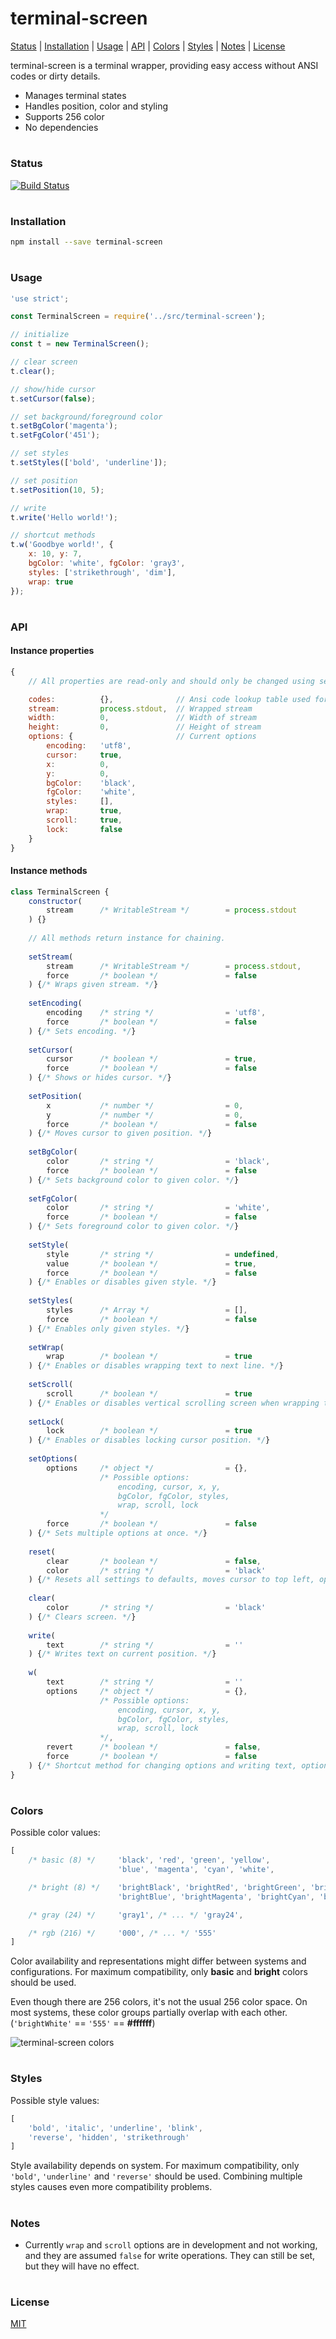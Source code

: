 # terminal-screen

[Status](#status) |
[Installation](#installation) |
[Usage](#usage) |
[API](#api) |
[Colors](#colors) |
[Styles](#styles) |
[Notes](#notes) |
[License](#license)

terminal-screen is a terminal wrapper, providing easy access without ANSI codes or dirty details.
- Manages terminal states
- Handles position, color and styling
- Supports 256 color
- No dependencies

# []()

### Status

[![Build Status](https://travis-ci.org/eozan/terminal-screen.svg?branch=master)](https://travis-ci.org/eozan/terminal-screen)

# []()

### Installation
```bash
npm install --save terminal-screen
```

# []()

### Usage
```javascript
'use strict';

const TerminalScreen = require('../src/terminal-screen');

// initialize
const t = new TerminalScreen();

// clear screen
t.clear();

// show/hide cursor
t.setCursor(false);

// set background/foreground color
t.setBgColor('magenta');
t.setFgColor('451');

// set styles
t.setStyles(['bold', 'underline']);

// set position
t.setPosition(10, 5);

// write
t.write('Hello world!');

// shortcut methods
t.w('Goodbye world!', {
    x: 10, y: 7,
    bgColor: 'white', fgColor: 'gray3',
    styles: ['strikethrough', 'dim'],
    wrap: true
});
```

# []()

### API
#### Instance properties
```javascript
{
    // All properties are read-only and should only be changed using setter methods.

    codes:          {},              // Ansi code lookup table used for operations
    stream:         process.stdout,  // Wrapped stream
    width:          0,               // Width of stream
    height:         0,               // Height of stream
    options: {                       // Current options
        encoding:   'utf8',
        cursor:     true,
        x:          0,
        y:          0,
        bgColor:    'black',
        fgColor:    'white',
        styles:     [],
        wrap:       true,
        scroll:     true,
        lock:       false
    }
}
```

#### Instance methods
```javascript
class TerminalScreen {
    constructor(
        stream      /* WritableStream */        = process.stdout        // Stream to wrap
    ) {}
    
    // All methods return instance for chaining.
    
    setStream(
        stream      /* WritableStream */        = process.stdout,       // Stream to wrap
        force       /* boolean */               = false                 // Force change
    ) {/* Wraps given stream. */}
    
    setEncoding(
        encoding    /* string */                = 'utf8',               // Encoding to set
        force       /* boolean */               = false                 // Force change
    ) {/* Sets encoding. */}
    
    setCursor(
        cursor      /* boolean */               = true,                 // Cursor status
        force       /* boolean */               = false                 // Force change
    ) {/* Shows or hides cursor. */}
    
    setPosition(
        x           /* number */                = 0,                    // Zero-indexed X coordinate
        y           /* number */                = 0,                    // Zero-indexed Y coordinate
        force       /* boolean */               = false                 // Force change
    ) {/* Moves cursor to given position. */}
    
    setBgColor(
        color       /* string */                = 'black',              // Color name
        force       /* boolean */               = false                 // Force change
    ) {/* Sets background color to given color. */}
    
    setFgColor(
        color       /* string */                = 'white',              // Color name
        force       /* boolean */               = false                 // Force change
    ) {/* Sets foreground color to given color. */}
    
    setStyle(
        style       /* string */                = undefined,            // Style name
        value       /* boolean */               = true,                 // Style status
        force       /* boolean */               = false                 // Force change
    ) {/* Enables or disables given style. */}
    
    setStyles(
        styles      /* Array */                 = [],                   // Array of style names
        force       /* boolean */               = false                 // Force change
    ) {/* Enables only given styles. */}
    
    setWrap(
        wrap        /* boolean */               = true                  // wrap status
    ) {/* Enables or disables wrapping text to next line. */}
    
    setScroll(
        scroll      /* boolean */               = true                  // scroll status
    ) {/* Enables or disables vertical scrolling screen when wrapping text. */}
    
    setLock(
        lock        /* boolean */               = true                  // lock status
    ) {/* Enables or disables locking cursor position. */}
    
    setOptions(
        options     /* object */                = {},                   // Key/value pairs of objects
                    /* Possible options:
                        encoding, cursor, x, y,
                        bgColor, fgColor, styles,
                        wrap, scroll, lock
                    */
        force       /* boolean */               = false                 // Force change
    ) {/* Sets multiple options at once. */}
    
    reset(
        clear       /* boolean */               = false,                // Clears screen
        color       /* string */                = 'black'               // Color name
    ) {/* Resets all settings to defaults, moves cursor to top left, optionally clears screen. */}
    
    clear(
        color       /* string */                = 'black'               // Color name
    ) {/* Clears screen. */}
    
    write(
        text        /* string */                = ''                    // Text to write
    ) {/* Writes text on current position. */}
    
    w(
        text        /* string */                = ''                    // Text to write,
        options     /* object */                = {},                   // Key/value pairs of objects
                    /* Possible options:
                        encoding, cursor, x, y,
                        bgColor, fgColor, styles,
                        wrap, scroll, lock
                    */,
        revert      /* boolean */               = false,                // Reverts options back
        force       /* boolean */               = false                 // Force change
    ) {/* Shortcut method for changing options and writing text, optionally reverting changes. */}
}
```

# []()

### Colors
Possible color values:
```javascript
[
    /* basic (8) */     'black', 'red', 'green', 'yellow',
                        'blue', 'magenta', 'cyan', 'white',

    /* bright (8) */    'brightBlack', 'brightRed', 'brightGreen', 'brightYellow',
                        'brightBlue', 'brightMagenta', 'brightCyan', 'brightWhite',

    /* gray (24) */     'gray1', /* ... */ 'gray24',

    /* rgb (216) */     '000', /* ... */ '555'
]
```

Color availability and representations might differ between systems and configurations. For maximum compatibility, only **basic** and **bright** colors should be used.

Even though there are 256 colors, it's not the usual 256 color space. On most systems, these color groups partially overlap with each other. (`'brightWhite'` == `'555'` == **#ffffff**)

![terminal-screen colors](http://i.imgur.com/1IL56NZ.png)

# []()

### Styles
Possible style values:
```javascript
[
    'bold', 'italic', 'underline', 'blink',
    'reverse', 'hidden', 'strikethrough'
]
```

Style availability depends on system. For maximum compatibility, only `'bold'`, `'underline'` and `'reverse'` should be used. Combining multiple styles causes even more compatibility problems.

# []()

### Notes

- Currently `wrap` and `scroll` options are in development and not working, and they are assumed `false` for write operations. They can still be set, but they will have no effect.

# []()

### License
[MIT](https://github.com/eozan/terminal-brush/blob/master/LICENSE)
